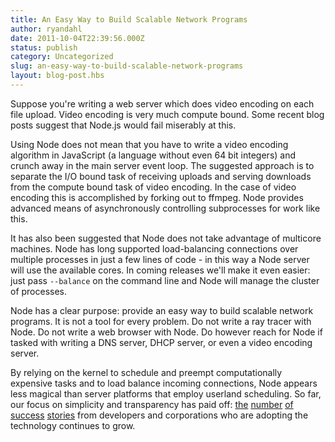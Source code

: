 ```yaml
---
title: An Easy Way to Build Scalable Network Programs
author: ryandahl
date: 2011-10-04T22:39:56.000Z
status: publish
category: Uncategorized
slug: an-easy-way-to-build-scalable-network-programs
layout: blog-post.hbs
---
```


Suppose you're writing a web server which does video encoding on each file upload. Video encoding is very much compute bound. Some recent blog posts suggest that Node.js would fail miserably at this.

Using Node does not mean that you have to write a video encoding algorithm in JavaScript (a language without even 64 bit integers) and crunch away in the main server event loop. The suggested approach is to separate the I/O bound task of receiving uploads and serving downloads from the compute bound task of video encoding. In the case of video encoding this is accomplished by forking out to ffmpeg. Node provides advanced means of asynchronously controlling subprocesses for work like this.

It has also been suggested that Node does not take advantage of multicore machines. Node has long supported load-balancing connections over multiple processes in just a few lines of code - in this way a Node server will use the available cores. In coming releases we'll make it even easier: just pass <code>--balance</code> on the command line and Node will manage the cluster of processes.

Node has a clear purpose: provide an easy way to build scalable network programs. It is not a tool for every problem. Do not write a ray tracer with Node. Do not write a web browser with Node. Do however reach for Node if tasked with writing a DNS server, DHCP server, or even a video encoding server.

By relying on the kernel to schedule and preempt computationally expensive tasks and to load balance incoming connections, Node appears less magical than server platforms that employ userland scheduling. So far, our focus on simplicity and transparency has paid off: <a href="http://www.joyent.com/blog/node-js-meetup-distributed-web-architectures/">the</a> <a href="http://venturebeat.com/2011/08/16/linkedin-node/">number</a> <a href="http://corp.klout.com/blog/2011/10/the-tech-behind-klout-com/">of</a> <a href="http://www.joelonsoftware.com/items/2011/09/13.html">success</a> <a href="http://pow.cx/">stories</a> from developers and corporations who are adopting the technology continues to grow.
